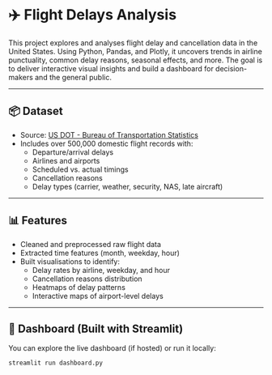 # ✈️ Flight Delays Analysis

This project explores and analyses flight delay and cancellation data in the United States. Using Python, Pandas, and Plotly, it uncovers trends in airline punctuality, common delay reasons, seasonal effects, and more. The goal is to deliver interactive visual insights and build a dashboard for decision-makers and the general public.

---

## 📦 Dataset

- Source: [US DOT - Bureau of Transportation Statistics](https://www.kaggle.com/datasets/usdot/flight-delays)
- Includes over 500,000 domestic flight records with:
  - Departure/arrival delays
  - Airlines and airports
  - Scheduled vs. actual timings
  - Cancellation reasons
  - Delay types (carrier, weather, security, NAS, late aircraft)

---

## 📊 Features

- Cleaned and preprocessed raw flight data
- Extracted time features (month, weekday, hour)
- Built visualisations to identify:
  - Delay rates by airline, weekday, and hour
  - Cancellation reasons distribution
  - Heatmaps of delay patterns
  - Interactive maps of airport-level delays

---

## 🚀 Dashboard (Built with Streamlit)

You can explore the live dashboard (if hosted) or run it locally:

```bash
streamlit run dashboard.py

